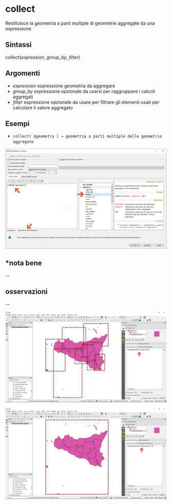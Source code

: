 # collect

Restituisce la geometria a parti multiple di geometrie aggregate da una espressione

## Sintassi

collect(_expression, group_by, filter_)

## Argomenti

* _expression_ espressione geometria da aggregare
* _group_by_ espressione opzionale da usarsi per raggruppare i calcoli aggregati
* _filter_ espressione opzionale da usare per filtrare gli elementi usati per calcolare il valore aggregato

## Esempi

* `collect( $geometry ) → geometria a parti multiple delle geometrie aggregate`

![](/img/aggregates/collect/collect1.png)

## *nota bene

--

## osservazioni

--

![](/img/aggregates/collect/collect2.png)

![](/img/aggregates/collect/collect3.png)
